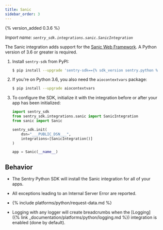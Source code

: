 ```yaml
---
title: Sanic
sidebar_order: 3
---
```


{% version_added 0.3.6 %}

<!-- WIZARD -->
*Import name: `sentry_sdk.integrations.sanic.SanicIntegration`*

The Sanic integration adds support for the [Sanic Web
Framework](https://github.com/huge-success/sanic). A Python version of 3.6 or
greater is required.

1. Install `sentry-sdk` from PyPI:

    ```bash
    $ pip install --upgrade 'sentry-sdk=={% sdk_version sentry.python %}'
    ```

2.  If you're on Python 3.6, you also need the `aiocontextvars` package:

    ```bash
    $ pip install --upgrade aiocontextvars
    ```

3.  To configure the SDK, initialize it with the integration before or after your app has been initialized:

    ```python
    import sentry_sdk
    from sentry_sdk.integrations.sanic import SanicIntegration
    from sanic import Sanic
    
    sentry_sdk.init(
        dsn="___PUBLIC_DSN___",
        integrations=[SanicIntegration()]
    )

    app = Sanic(__name__)
    ```

<!-- ENDWIZARD -->

## Behavior

* The Sentry Python SDK will install the Sanic integration for all of your apps.

* All exceptions leading to an Internal Server Error are reported.

* {% include platforms/python/request-data.md %}

* Logging with any logger will create breadcrumbs when
  the [Logging]({% link _documentation/platforms/python/logging.md %})
  integration is enabled (done by default).
